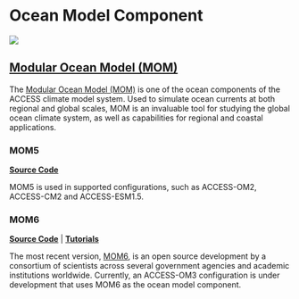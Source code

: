 # <div class="highlight-bg"> Ocean Model Component </div>

<!-- {% include "call_contribute.md" %} -->

<!-- ![Ocean Component Logo](../../assets/component-logos/components-without-titles/ACCESS icon OCEAN.png){align=right width=40%} -->

<img src = "../../../assets/component-logos/component-maps/ocean-component-map.png" class="white-img-bg"></img>

## <div class="center-icons"> [Modular Ocean Model (MOM)][mom-wiki]   </div>
The [Modular Ocean Model (MOM)][mom-wiki] is one of the ocean components of the ACCESS climate model system. Used to simulate ocean currents at both regional and global scales, MOM is an invaluable tool for studying the global ocean climate system, as well as capabilities for regional and coastal applications. 

### <div class="center-icons"> MOM5  </div>

[**Source Code**][mom5-github]

MOM5 is used in supported configurations, such as ACCESS-OM2, ACCESS-CM2 and ACCESS-ESM1.5.

### <div class="center-icons"> MOM6  </div>

[**Source Code**][mom6-github] |
[**Tutorials**][mom6-tutes]

The most recent version, [MOM6][gfdl-web], is an open source development by a consortium of scientists across several government agencies and academic institutions worldwide. Currently, an ACCESS-OM3 configuration is under development that uses MOM6 as the ocean model component.


[mom5-github]: https://github.com/mom-ocean/MOM5
[mom6-github]: https://github.com/mom-ocean/MOM6
[mom6-tutes]: https://github.com/NOAA-GFDL/MOM6-examples/wiki/Tutorials
[mom-wiki]: https://mom-ocean.github.io/
[gfdl-web]: https://www.gfdl.noaa.gov/mom-ocean-model/
